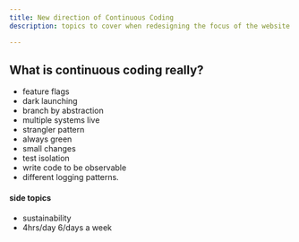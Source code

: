 ```yaml
---
title: New direction of Continuous Coding
description: topics to cover when redesigning the focus of the website.

---
```

## What is continuous coding really?
- feature flags
- dark launching
- branch by abstraction
- multiple systems live
- strangler pattern
- always green
- small changes
- test isolation
- write code to be observable
- different logging patterns. 

#### side topics
- sustainability
- 4hrs/day 6/days a week

